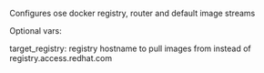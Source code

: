 Configures ose docker registry, router and default image streams

Optional vars:

target_registry: registry hostname to pull images from instead of registry.access.redhat.com
